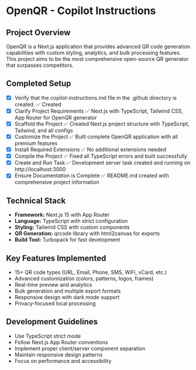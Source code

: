 # OpenQR - Copilot Instructions

## Project Overview
OpenQR is a Next.js application that provides advanced QR code generation capabilities with custom styling, analytics, and bulk processing features. This project aims to be the most comprehensive open-source QR generator that surpasses competitors.

## Completed Setup
- [x] Verify that the copilot-instructions.md file in the .github directory is created. ✅ Created
- [x] Clarify Project Requirements ✅ Next.js with TypeScript, Tailwind CSS, App Router for OpenQR generator
- [x] Scaffold the Project ✅ Created Next.js project structure with TypeScript, Tailwind, and all configs
- [x] Customize the Project ✅ Built complete OpenQR application with all premium features
- [x] Install Required Extensions ✅ No additional extensions needed
- [x] Compile the Project ✅ Fixed all TypeScript errors and built successfully
- [x] Create and Run Task ✅ Development server task created and running on http://localhost:3000
- [x] Ensure Documentation is Complete ✅ README.md created with comprehensive project information

## Technical Stack
- **Framework:** Next.js 15 with App Router
- **Language:** TypeScript with strict configuration
- **Styling:** Tailwind CSS with custom components
- **QR Generation:** qrcode library with html2canvas for exports
- **Build Tool:** Turbopack for fast development

## Key Features Implemented
- 15+ QR code types (URL, Email, Phone, SMS, WiFi, vCard, etc.)
- Advanced customization (colors, patterns, logos, frames)
- Real-time preview and analytics
- Bulk generation and multiple export formats
- Responsive design with dark mode support
- Privacy-focused local processing

## Development Guidelines
- Use TypeScript strict mode
- Follow Next.js App Router conventions
- Implement proper client/server component separation
- Maintain responsive design patterns
- Focus on performance and accessibility

